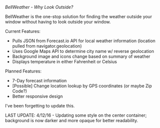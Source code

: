 *BellWeather - Why Look Outside?*

BellWeather is the one-stop solution for finding the weather outside your window without having to look outside your window.

Current Features:
* Pulls JSON from Forecast.io API for local weather information (location pulled from navigator.geolocation)
* Uses Google Maps API to determine city name w/ reverse geolocation
* Background image and icons change based on summary of weather
* Displays temperature in either Fahrenheit or Celsius

Planned Features:
* 7-Day forecast information
* [Possible] Change location lookup by GPS coordinates (or maybe Zip Code?)
* Better responsive design

I've been forgetting to update this.

LAST UPDATE: 4/12/16 - Updating some style on the center container; background is now darker and more opaque for better readability.
